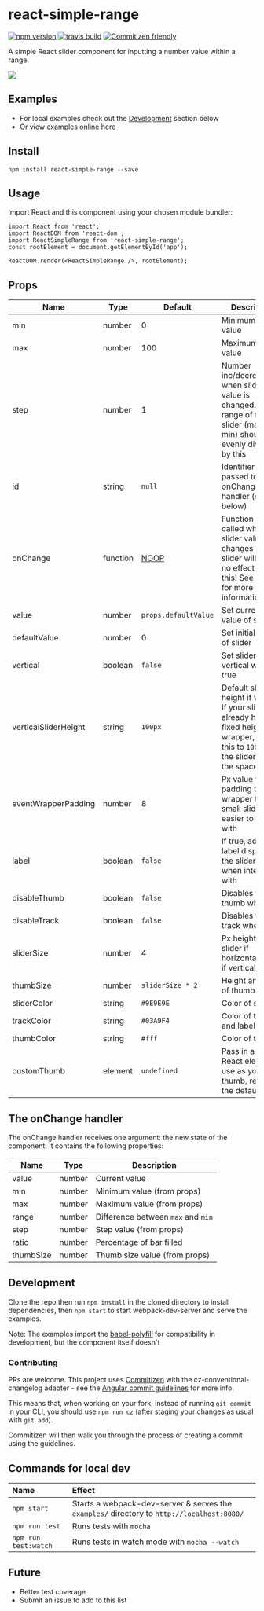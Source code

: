 # react-simple-range

[![npm version](https://img.shields.io/npm/v/react-simple-range.svg?style=flat)](https://www.npmjs.com/package/react-simple-range)
[![travis build](https://img.shields.io/travis/tjallen/react-simple-range.svg?style=flat)](https://travis-ci.org/tjallen/react-simple-range)
[![Commitizen friendly](https://img.shields.io/badge/commitizen-friendly-brightgreen.svg)](http://commitizen.github.io/cz-cli/)

A simple React slider component for inputting a number value within a range.

![](http://thomjamesallen.com/images/reactsimplerange-post-crop.jpg)

## Examples

- For local examples check out the [Development](#development) section below
- [Or view examples online here](http://thomjamesallen.com/projects/react-simple-range-examples/)

## Install

```npm install react-simple-range --save```

## Usage

Import React and this component using your chosen module bundler:

```
import React from 'react';
import ReactDOM from 'react-dom';
import ReactSimpleRange from 'react-simple-range';
const rootElement = document.getElementById('app');

ReactDOM.render(<ReactSimpleRange />, rootElement);
```

## Props

Name | Type | Default | Description
---|---|---|---
min | number | 0 | Minimum slider value
max | number | 100 | Maximum slider value
step | number | 1  | Number inc/decremented when slider value is changed. The range of the slider (max - min) should be evenly divisible by this
id | string | `null` | Identifier that is passed to the onChange handler (see below)
onChange | function | [NOOP](https://en.wikipedia.org/wiki/NOP) | Function to be called when the slider value changes - your slider will have no effect without this! See below for more information
value | number | `props.defaultValue` | Set current value of slider
defaultValue | number | 0 | Set initial value of slider
vertical | boolean | `false` | Set slider to vertical when true
verticalSliderHeight | string | `100px` | Default slider height if vertical. If your slider already has a fixed height wrapper, just set this to `100%` and the slider will fill the space
eventWrapperPadding | number | 8 | Px value to add padding to the wrapper to make small sliders easier to interact with
label | boolean | `false` | If true, adds a label displaying the slider's value when interacted with
disableThumb | boolean | `false` | Disables the thumb when true
disableTrack | boolean | `false` | Disables the track when true
sliderSize | number | 4 | Px height of slider if horizontal, width if vertical
thumbSize | number | `sliderSize * 2` | Height and width of thumb in px
sliderColor | string | `#9E9E9E` | Color of slider
trackColor | string | `#03A9F4` | Color of track and label
thumbColor | string | `#fff` | Color of thumb
customThumb | element | `undefined` | Pass in a single React element to use as your thumb, replacing the default

## The onChange handler

The onChange handler receives one argument: the new state of the component.
It contains the following properties:

Name | Type | Description
---|---|---
value|number|Current value
min|number|Minimum value (from props)
max|number|Maximum value (from props)
range|number|Difference between `max` and `min`
step|number|Step value (from props)
ratio|number|Percentage of bar filled
thumbSize|number|Thumb size value (from props)

## Development

Clone the repo then run `npm install` in the cloned directory to install dependencies, then `npm start` to start webpack-dev-server and serve the examples.

Note: The examples import the  [babel-polyfill](https://babeljs.io/docs/usage/polyfill/) for compatibility in development, but the component itself doesn't

### Contributing

PRs are welcome. This project uses [Commitizen](https://github.com/commitizen/) with the cz-conventional-changelog adapter - see the [Angular commit guidelines](https://github.com/angular/angular.js/blob/master/CONTRIBUTING.md#-git-commit-guidelines) for more info.

This means that, when working on your fork, instead of running `git commit` in your CLI, you should use `npm run cz` (after staging your changes as usual with `git add`).

Commitizen will then walk you through the process of creating a commit using the guidelines.

## Commands for local dev

Name | Effect
:---|:---
`npm start` | Starts a webpack-dev-server & serves the `examples/` directory to `http://localhost:8080/`
`npm run test` | Runs tests with `mocha`
`npm run test:watch` | Runs tests in watch mode with `mocha --watch`

## Future

- Better test coverage
- Submit an issue to add to this list
